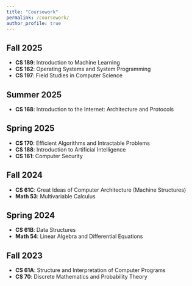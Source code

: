 ```yaml
---
title: "Coursework"
permalink: /coursework/
author_profile: true
---
```


## Fall 2025

- **CS 189**: Introduction to Machine Learning
- **CS 162**: Operating Systems and System Programming
- **CS 197**: Field Studies in Computer Science

## Summer 2025

- **CS 168**: Introduction to the Internet: Architecture and Protocols

## Spring 2025

- **CS 170**: Efficient Algorithms and Intractable Problems
- **CS 188**: Introduction to Artificial Intelligence
- **CS 161**: Computer Security

## Fall 2024

- **CS 61C**: Great Ideas of Computer Architecture (Machine Structures)
- **Math 53**: Multivariable Calculus

## Spring 2024

- **CS 61B**: Data Structures
- **Math 54**: Linear Algebra and Differential Equations

## Fall 2023

- **CS 61A**: Structure and Interpretation of Computer Programs
- **CS 70**: Discrete Mathematics and Probability Theory
